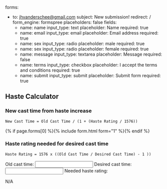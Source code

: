forms:
  - to: jhvanderschee@gmail.com
    subject: New submission!
    redirect: /
    form_engine: formspree
    placeholders: false
    fields: 
      - name: name
        input_type: text
        placeholder: Name
        required: true
      - name: email
        input_type: email
        placeholder: Email address
        required: true
      - name: sex
        input_type: radio
        placeholder: male
        required: true
      - name: sex
        input_type: radio
        placeholder: female
        required: true
      - name: message
        input_type: textarea
        placeholder: Message
        required: false
      - name: terms
        input_type: checkbox
        placeholder: I accept the terms and conditions
        required: true
      - name: submit
        input_type: submit
        placeholder: Submit form
        required: true

## Haste Calculator

### New cast time from haste increase
```markdown
New Cast Time = Old Cast Time / (1 + (Haste Rating / 1576))
```

{% if page.forms[0] %}{% include form.html form="1" %}{% endif %}

### Haste rating needed for desired cast time
```markdown
Haste Rating = 1576 x ((Old Cast Time / Desired Cast Time) - 1 ))
```

Old cast time: <input type="text" id="oldCastTime2" name="oldCastTime2">
Desired cast time: <input type="text" id="desiredCastTime" name="desiredCastTime">
Needed haste rating: <div>N/A</div>